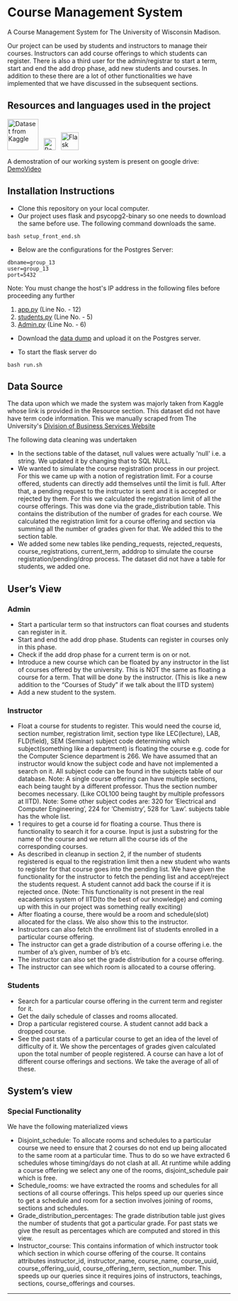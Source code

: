 # Course Management System
A Course Management System for The University of Wisconsin Madison.

Our project can be used by students and instructors to manage their courses. Instructors can add course offerings to which students can register. There is also a third user for the admin/registrar to start a term, start and end the add drop phase, add new students and courses. In addition to these there are a lot of other functionalities we have implemented that we have discussed in the subsequent sections.


## Resources and languages used in the project

[<img alt="Dataset from Kaggle" title="Kaggle Dataset Link" width="70px" src="https://www.kaggle.com/static/images/site-logo.png" />][datasetURL] &nbsp; <img alt="PostgreSQL was used in the backend" title="PostgreSQL as Backend" width="27px" src="https://www.postgresql.org/media/img/about/press/elephant.png" /> &nbsp; <img alt="Flask application framework was used" title="Flask Application Framework" width="40px" src="https://external-content.duckduckgo.com/iu/?u=https%3A%2F%2Fcms-assets.tutsplus.com%2Fuploads%2Fusers%2F30%2Fposts%2F16037%2Fpreview_image%2Fflask.png&f=1&nofb=1" />

A demostration of our working system is present on google drive: [DemoVideo] 


## Installation Instructions

- Clone this repository on your local computer.
- Our project uses flask and psycopg2-binary so one needs to download the same before use. The following command downloads the same.
```
bash setup_front_end.sh
```
- Below are the configurations for the Postgres Server:
```
dbname=group_13
user=group_13
port=5432
```
Note: You must change the host's IP address in the following files before proceeding any further
1. [app.py](https://github.com/JaiJaveria/Course_Management_System/blob/main/app.py) (Line No. - 12)
2. [students.py](https://github.com/JaiJaveria/Course_Management_System/blob/main/students.py) (Line No. - 5)
3. [Admin.py](https://github.com/JaiJaveria/Course_Management_System/blob/main/Admin.py) (Line No. - 6)
- Download the [data dump](https://drive.google.com/drive/folders/1HDx3uShbgdi1MJdjkv7QZJDr8yh0lLM7?usp=sharing) and upload it on the Postgres server.

- To start the flask server do
```
bash run.sh
```
## Data Source
The data upon which we made the system was majorly taken from Kaggle whose link is provided in the Resource section. This dataset did not have have term code information. This we manually scraped from The University's [Division of Business Services Website]

The following data cleaning was undertaken
- In the sections table of the dataset, null values were actually 'null' i.e. a string. We updated it by changing that to SQL NULL.
- We wanted to simulate the course registration process in our project. For this we came up with a notion of registration limit. For a course offered, students can directly add themselves until the limit is full. After that, a pending request to the instructor is sent and it is accepted or rejected by them. For this we calculated the registration limit of all the course offerings. This was done via the grade_distribution table. This contains the distribution of the number of grades for each course. We calculated the registration limit for a course offering and section via summing all the number of grades given for that. We added this to the section table.
- We added some new tables like pending_requests, rejected_requests, course_registrations, current_term, adddrop  to simulate the course registration/pending/drop process. The dataset did not have a table for students, we added one.

## User’s View
### Admin
- Start a particular term so that instructors can float courses and students can register in it.
- Start and end the add drop phase. Students can register in courses only in this phase.
- Check if the add drop phase for a current term is on or not.
- Introduce a new course which can be floated by any instructor in the list of courses offered by the university. This is NOT the same as floating a course for a term. That will be done by the instructor. (This is like a new addition to the “Courses of Study” if we talk about the IITD system)
- Add a new student to the system.

### Instructor
- Float a course for students to register. This would need the course id, section number, registration limit, section type like LEC(lecture), LAB, FLD(field), SEM (Seminar) subject code determining which subject(something like a department) is floating the course e.g. code for the Computer Science department is 266. We have assumed that an instructor would know the subject code and have not implemented a search on it. All subject code can be found in the subjects table of our database. Note: A single course offering can have multiple sections, each being taught by a different professor. Thus the section number becomes necessary. (Like COL100 being taught by multiple professors at IITD). Note: Some other subject codes are: 320 for ‘Electrical and Computer Engineering’, 224 for ‘Chemistry’, 528 for ‘Law’. subjects table has the whole list.
- 1 requires to get a course id for floating a course. Thus there is functionality to search it for a course. Input is just a substring for the name of the course and we return all the course ids of the corresponding courses.
- As described in cleanup in section 2, if the number of students registered is equal to the registration limit then a new student who wants to register for that course goes into the pending list. We have given the functionality for the instructor to fetch the pending list and accept/reject the students request. A student cannot add back the course if it is rejected once. (Note: This functionality is not present in the real eacademics system of IITD(to the best of our knowledge) and coming up with this in our project was something really exciting)
- After floating a course, there would be a room and schedule(slot) allocated for the class. We also show this to the instructor.
- Instructors can also fetch the enrollment list of students enrolled in a particular course offering.
- The instructor can get a grade distribution of a course offering i.e. the number of a’s given, number of b’s etc.
- The instructor can also set the grade distribution for a course offering.
- The instructor can see which room is allocated to a course offering.

### Students
- Search for a particular course offering in the current term and register for it.
- Get the daily schedule of classes and rooms allocated.
- Drop a particular registered course. A student cannot add back a dropped course.
- See the past stats of a particular course to get an idea of the level of difficulty of it. We show the percentages of grades given calculated upon the total number of people registered. A course can have a lot of different course offerings and sections. We take the average of all of these.

## System’s view
### Special Functionality
We have the following materialized views  
- Disjoint_schedule: To allocate rooms and schedules to a particular course we need to ensure that 2 courses do not end up being allocated to the same room at a particular time. Thus to do so we have extracted 6 schedules whose timing/days do not clash at all. At runtime while adding a course offering we select any one of the rooms, disjoint_schedule pair which is free.
- Schedule_rooms: we have extracted the rooms and schedules for all sections of all course offerings. This helps speed up our queries since to get a schedule and room for a section involves joining of rooms, sections and schedules.
- Grade_distribution_percentages: The grade distribution table just gives the number of students that got a particular grade. For past stats we give the result as percentages which are computed and stored in this view.
- Instructor_course: This contains information of which instructor took which section in which course offering of the course. It contains attributes instructor_id, instructor_name, course_name, course_uuid, course_offering_uuid, course_offering_term, section_number. This speeds up our queries since it requires joins of instructors, teachings, sections, course_offerings and courses.

---
[datasetURL]:  https://www.kaggle.com/Madgrades/uw-madison-courses
[DemoVideo]: https://drive.google.com/file/d/1mJKFb27aCpLbkgED3ENUNf29iWzZXxPC/view?usp=sharing
[Division of Business Services Website]: https://businessservices.wisc.edu/making-payments/charge-to-a-students-account/term-codes/
